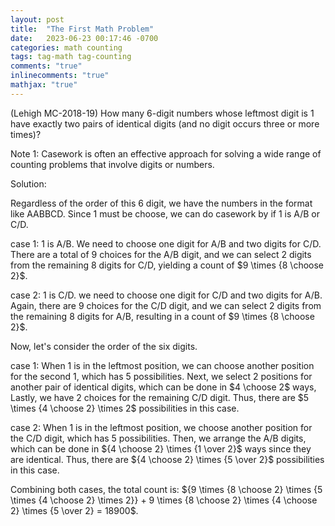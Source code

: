 ```yaml
---
layout: post
title:  "The First Math Problem"
date:   2023-06-23 00:17:46 -0700
categories: math counting
tags: tag-math tag-counting
comments: "true"
inlinecomments: "true"
mathjax: "true"
---
```

(Lehigh MC-2018-19) How many 6-digit numbers whose leftmost digit is 1 have exactly two pairs of identical digits (and no digit occurs three or more times)?

Note 1: Casework is often an effective approach for solving a wide range of counting problems that involve digits or numbers.

Solution: 

Regardless of the order of this 6 digit, we have the numbers in the format like AABBCD. Since 1 must be choose, we can do casework by if 1 is A/B or C/D. 

case 1: 1 is A/B. We need to choose one digit for A/B and two digits for C/D. There are a total of 9 choices for the A/B digit, and we can select 2 digits from the remaining 8 digits for C/D, yielding a count of $9 \times {8 \choose 2}$.

case 2: 1 is C/D. we need to choose one digit for C/D and two digits for A/B. Again, there are 9 choices for the C/D digit, and we can select 2 digits from the remaining 8 digits for A/B, resulting in a count of $9 \times {8 \choose 2}$.

Now, let's consider the order of the six digits.

case 1: When 1 is in the leftmost position, we can choose another position for the second 1, which has 5 possibilities. Next, we select 2 positions for another pair of identical digits, which can be done in $4 \choose 2$ ways, Lastly, we have 2 choices for the remaining C/D digit. Thus, there are $5 \times {4 \choose 2} \times 2$ possibilities in this case.

case 2: When 1 is in the leftmost position, we choose another position for the C/D digit, which has 5 possibilities. Then, we arrange the A/B digits, which can be done in ${4 \choose 2} \times {1 \over 2}$ ways since they are identical. Thus, there are ${4 \choose 2} \times {5 \over 2}$ possibilities in this case.

Combining both cases, the total count is:
${9 \times {8 \choose 2} \times {5 \times {4 \choose 2} \times 2}}  +  9 \times {8 \choose 2} \times {4 \choose 2} \times {5 \over 2} = 18900$.